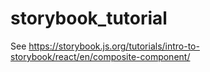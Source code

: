 # storybook_tutorial
See https://storybook.js.org/tutorials/intro-to-storybook/react/en/composite-component/
